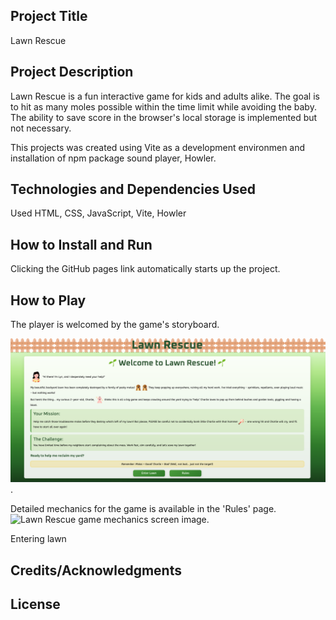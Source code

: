 ## Project Title

Lawn Rescue

## Project Description

Lawn Rescue is a fun interactive game for kids and adults alike. The goal is to hit as many moles possible within the time limit while avoiding the baby. The ability to save score in the browser's local storage is implemented but not necessary.

This projects was created using Vite as a development environmen and installation of npm package sound player, Howler.

## Technologies and Dependencies Used

Used HTML, CSS, JavaScript, Vite, Howler

## How to Install and Run

Clicking the GitHub pages link automatically starts up the project.

## How to Play

The player is welcomed by the game's storyboard.

![Lawn Rescue welcome screen image](public/assets/welcome-screen.png).

<!-- ![Lawn Rescue welcome screen image](./assets/welcome-screen.). -->

Detailed mechanics for the game is available in the 'Rules' page.
![Lawn Rescue game mechanics screen image](https://lyn-kodehode.github.io/lawn-rescue/assets/game-rules.png).

Entering lawn

<!-- The user is welcomed by a dashboard showing the number of saved and completed recipes.
![Recipe manager dashboard image](./assets/dashboard.png)

The user can visit the "My Recipes' link to view all incomplete recipes saved in the browser's local storage if there's any.
![full recipe image](./assets/fullrecipe.png)
Once a recipe is marked completed, it moves to the 'Completed Recipes' link.
The user can also browse recipes by clicking 'All Recipes' or doscover more by using the search field.
![recipe cards image](./assets/allrecipes.png) -->

## Credits/Acknowledgments

<!-- Iconixar for the chef icon.
Unsplash for background images.
TheMealDB.com for free recipe API and database -->

## License

<!-- IT-Utvikler AMO/Kodehode -->
